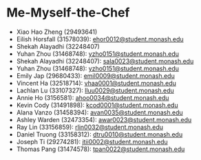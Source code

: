 # Me-Myself-the-Chef

- Xiao Hao Zheng (29493641)
- Eilish Horsfall (31578039): ehor0012@student.monash.edu
- Shekah Alayadhi (32248407)
- Yuhan Zhou (31468748): yzho0151@student.monash.edu
- Shekah Alayadhi (32248407): sala0023@student.monash.edu
- Yuhan Zhou (31468748): yzho0151@student.monash.edu
- Emily Jap (29680433): emil0009@student.monash.edu
- Vincent Ha (32518714): vhaa0001@student.monash.edu
- Lachlan Lu (33107327): lluu0029@student.monash.edu
- Annie Ho (3156581): ahoo0034@student.monash.edu
- Kevin Cody (31491898): kcod0001@student.monash.edu
- Alana Vanzo (31458394): avan0035@student.monash.edu
- Ashley Warden (32473354): awar0023@student.monash.edu
- Ray Lin (33156859): rlin0032@student.monash.edu
- Daniel Truong (33158312): dtru0010@student.monash.edu
- Joseph Ti (29274281): jtii0002@student.monash.edu
- Thomas Pang (31474578): tpan0022@student.monash.edu